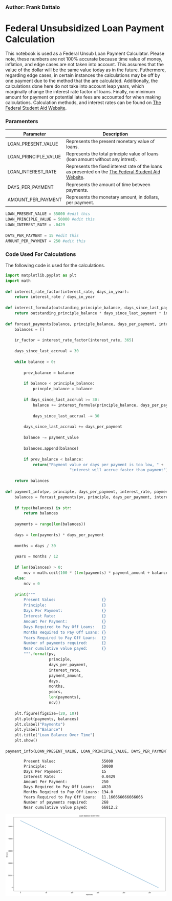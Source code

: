 
### Author: Frank Dattalo


# Federal Unsubsidized Loan Payment Calculation

This notebook is used as a Federal Unsub Loan Payment Calculator. Please note, these numbers are not 100% accurate because time value of money, inflation, and edge cases are not taken into account. This assumes that the value of the dollar will be the same value today as in the future. Futhermore, regarding edge cases, in certain instances the calculations may be off by one payment due to the method that the are calculated. Additionally, the calculations done here do not take into account leap years, which marginally change the interest rate factor of loans. Finally, no minimum amount for payment or potential late fees are accounted for when making calculations. Calculation methods, and interest rates can be found on [The Federal Student Aid Website](https://teststudentaid.ed.gov/testise/types/loans/interest-rates).

### Paramenters

|Parameter|Description|
|---------|-----------|
|LOAN_PRESENT_VALUE|Represents the present monetary value of loans.|
|LOAN_PRINCIPLE_VALUE|Represents the total principle value of loans (loan amount without any intrest).|
|LOAN_INTEREST_RATE|Represents the fixed interest rate of the loans as presented on the [The Federal Student Aid Website](https://teststudentaid.ed.gov/testise/types/loans/interest-rates).|
|DAYS_PER_PAYMENT|Represents the amount of time between payments.|
|AMOUNT_PER_PAYMENT|Represents the monetary amount, in dollars, per payment.|


```python
LOAN_PRESENT_VALUE = 55000 #edit this
LOAN_PRINCIPLE_VALUE = 50000 #edit this
LOAN_INTEREST_RATE = .0429

DAYS_PER_PAYMENT = 15 #edit this
AMOUNT_PER_PAYMENT = 250 #edit this
```

### Code Used For Calculations

The following code is used for the calculations.


```python
import matplotlib.pyplot as plt
import math

def interest_rate_factor(interest_rate, days_in_year):
    return interest_rate / days_in_year

def interest_formula(outstanding_principle_balance, days_since_last_payment, interest_rate_factor):
    return outstanding_principle_balance * days_since_last_payment * interest_rate_factor

def forcast_payments(balance, principle_balance, days_per_payment, interest_rate, payment_value):
    balances = []
    
    ir_factor = interest_rate_factor(interest_rate, 365)
    
    days_since_last_accrual = 30
    
    while balance > 0:
        
        prev_balance = balance
        
        if balance < principle_balance:
            princple_balance = balance
    
        if days_since_last_accrual >= 30:
            balance += interest_formula(principle_balance, days_per_payment, ir_factor)
            
            days_since_last_accrual -= 30
        
        days_since_last_accrual += days_per_payment
        
        balance -= payment_value
        
        balances.append(balance)
        
        if prev_balance < balance:
            return("Payment value or days per payment is too low, " + 
                            "interest will accrue faster than payment")
        
    return balances

def payment_info(pv, principle, days_per_payment, interest_rate, payment_amount):
    balances = forcast_payments(pv, principle, days_per_payment, interest_rate, payment_amount)
    
    if type(balances) is str:
        return balances
        
    payments = range(len(balances))
    
    days = len(payments) * days_per_payment
    
    months = days / 30
    
    years = months / 12
    
    if len(balances) > 0:
        ncv = math.ceil(100 * (len(payments) * payment_amount + balances[-1])) / 100
    else:
        ncv = 0
    
    print("""
        Present Value:                    {}
        Principle:                        {}
        Days Per Payment:                 {}
        Interest Rate:                    {}
        Amount Per Payment:               {}
        Days Required to Pay Off Loans:   {}
        Months Required to Pay Off Loans: {}
        Years Required to Pay Off Loans:  {}
        Number of payments required:      {}
        Near cumulative value payed:      {}
        """.format(pv, 
                   principle,
                   days_per_payment, 
                   interest_rate, 
                   payment_amount,
                   days,
                   months, 
                   years, 
                   len(payments),
                   ncv))
    
    plt.figure(figsize=(20, 10))
    plt.plot(payments, balances)
    plt.xlabel("Payments")
    plt.ylabel("Balance")
    plt.title("Loan Balance Over Time")
    plt.show()
    
payment_info(LOAN_PRESENT_VALUE, LOAN_PRINCIPLE_VALUE, DAYS_PER_PAYMENT, LOAN_INTEREST_RATE, AMOUNT_PER_PAYMENT)
```

    
            Present Value:                    55000
            Principle:                        50000
            Days Per Payment:                 15
            Interest Rate:                    0.0429
            Amount Per Payment:               250
            Days Required to Pay Off Loans:   4020
            Months Required to Pay Off Loans: 134.0
            Years Required to Pay Off Loans:  11.166666666666666
            Number of payments required:      268
            Near cumulative value payed:      66812.2
            



![png](output_4_1.png)

